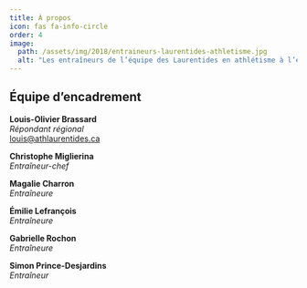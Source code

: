 ```yaml
---
title: À propos
icon: fas fa-info-circle
order: 4
image:
  path: /assets/img/2018/entraineurs-laurentides-athletisme.jpg
  alt: "Les entraîneurs de l’équipe des Laurentides en athlétisme à l’été 2018."
---
```




## Équipe d’encadrement

**Louis-Olivier Brassard**<br>
_Répondant régional_<br>
<louis@athlaurentides.ca>

**Christophe Miglierina**<br>
_Entraîneur-chef_

**Magalie Charron**<br>
_Entraîneure_

**Émilie Lefrançois**<br>
_Entraîneure_

**Gabrielle Rochon**<br>
_Entraîneure_

**Simon Prince-Desjardins**<br>
_Entraîneur_
